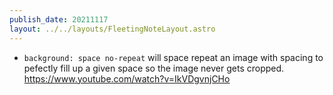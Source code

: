 ```yaml
---
publish_date: 20211117    
layout: ../../layouts/FleetingNoteLayout.astro
---
```

- `background: space no-repeat` will space repeat an image with spacing to pefectly fill up a given space so the image never gets cropped.
https://www.youtube.com/watch?v=IkVDgvnjCHo
